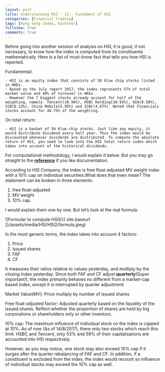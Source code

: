 ```yaml
---
layout: post
title: Understanding HSI - II - Fundament of HSI
categories: [Financial Trading]
tags: [Hang Seng Index, backtest]
fullview: true
comments: true
---
```


Before going into another session of analysis on HSI, it is good, if not necessary, to know how the index is computed from its constituents mathematically. Here is a list of must-know fact that tells you how HSI is reported.

Fundamental:

    - HSI is an equity index that consists of 50 blue chip stocks listed in HKEx.
    - Based on the July report 2017, the index represents 57% of total market value and 49% of turnover in HKEx
    - However the 7 biggest stocks already account for half of the weighting, namely. Tencent(10.96%), HSBC Holding(10.91%), AIA(8.58%), CCB(8.13%), China Mobile(5.95%) and ICBC(4.67%). Noted that Financials stocks account for 48.75% of the weighting.

On total return:

    - HSI is a basket of 50 blue-chip stocks. Just like any equity, it would distribute dividend every half year. Thus the index would be discounted whenever dividends are distributed. To compute the absolute return of HSI, you need to look into the HSI total return index which takes into account of the historical dividends.


For computational methodology, I would explain it below. But you may go straight to the **[reference](http://www.hsi.com.hk/HSI-Net/static/revamp/contents/en/dl_centre/brochures/Methodology_E.pdf
)** if you like documentation. 

According to HSI Company, the index is free float-adjusted MV weight index with a 10% cap on individual securities.What does that even mean? The statement can be broken in three elements:

1. free float-adjusted
2. MV weight
3. 10% cap. 

I would explain them one by one. But let’s look at the real formula:

![Formular to compute HSI]({{ site.baseurl }}/assets/media/HSI/HSI2/formula.jpeg)

In the most generic terms, the index takes into account 4 factors: 

1. Price
2. Issued shares
3. FAF
4. CF 

It measures their ratios relative to values yesterday, and multiply by the closing index yesterday. Since both FAF and CF adjust **quarterly**(Super important!), the index primarily behaves no different from a market-cap based index, except it is interrupted by quarter adjustment.

Market Value(MV): Price multiply by number of issued shares

Free float-adjusted factor: Adjusted quarterly based on the liquidity of the issued shares. Reflect whether the proportion of shares are held by big corporations or shareholders only or other investors.

10% cap: The maximum influence of individual stock on the index is capped at 10%. As of now (As of 14/8/2017), there only two stocks which reach this limit. HSBC and Tencent, only 53% and 59% of their capitalisations are accounted into HSI respectively.

However, as you may notice, one stock may also exceed 10% cap if it surges after the quarter rebalancing of FAF and CF. In addition, if a constituent is excluded from the index, the index would recount so influence of individual stocks may exceed the 10% cap as well.
